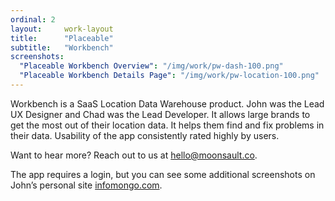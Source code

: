 ```yaml
---
ordinal: 2
layout:     work-layout
title:      "Placeable"
subtitle:   "Workbench"
screenshots:
  "Placeable Workbench Overview": "/img/work/pw-dash-100.png"
  "Placeable Workbench Details Page": "/img/work/pw-location-100.png"
---
```


Workbench is a SaaS Location Data Warehouse product. John was the Lead UX Designer and Chad was the Lead Developer. It allows large brands to get the most out of their location data. It helps them find and fix problems in their data. Usability of the app consistently rated highly by users.

Want to hear more? Reach out to us at [hello@moonsault.co](mailto:hello@moonsault.co).

The app requires a login, but you can see some additional screenshots on John’s personal site [infomongo.com](http://infomongo.com).
